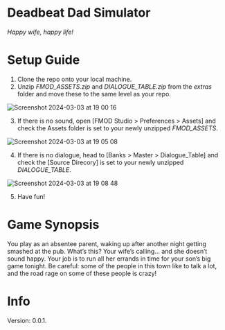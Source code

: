 # Deadbeat Dad Simulator
*Happy wife, happy life!*

# Setup Guide
1. Clone the repo onto your local machine.
2. Unzip *FMOD_ASSETS.zip* and *DIALOGUE_TABLE.zip* from the *extras* folder and move these to the same level as your repo.

![Screenshot 2024-03-03 at 19 00 16](https://github.com/maisiepalmer/deadbeatDad/assets/91949439/de2645b5-4ac4-4eb2-896b-c4370df0f15a)

3. If there is no sound, open [FMOD Studio > Preferences > Assets] and check the Assets folder is set to your newly unzipped *FMOD_ASSETS*.

![Screenshot 2024-03-03 at 19 05 08](https://github.com/maisiepalmer/deadbeatDad/assets/91949439/b00c3afb-4b73-42e1-aad8-b64842be3267)

4. If there is no dialogue, head to [Banks > Master > Dialogue_Table] and check the [Source Direcory] is set to your newly unzipped *DIALOGUE_TABLE*.

![Screenshot 2024-03-03 at 19 08 48](https://github.com/maisiepalmer/deadbeatDad/assets/91949439/331b16de-a4ee-4327-a394-4a5388e51261)

5. Have fun!

# Game Synopsis
You play as an absentee parent, waking up after another night getting smashed at the pub. What’s this? Your wife’s calling… and she doesn’t sound happy. Your job is to run all her errands in time for your son’s big game tonight. Be careful: some of the people in this town like to talk a lot, and the road rage on some of these people is crazy! 

# Info
Version: 0.0.1.
